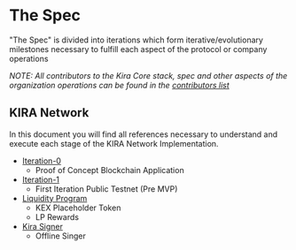 # The Spec

"The Spec" is divided into iterations which form iterative/evolutionary milestones necessary to fulfill each aspect of the protocol or company operations

_NOTE: All contributors to the Kira Core stack, spec and other aspects of the organization operations can be found in the [contributors list](../contributors.md)_

## KIRA Network

In this document you will find all references necessary to understand and execute each stage of the KIRA Network Implementation.

* [Iteration-0](iteration-0/README.md)
    * Proof of Concept Blockchain Application
* [Iteration-1](iteration-1/README.md)
    * First Iteration Public Testnet (Pre MVP)
* [Liquidity Program](liquidity-program/README.md)
    * KEX Placeholder Token
    * LP Rewards
* [Kira Signer](kira-signer/README.md)
    * Offline Singer
